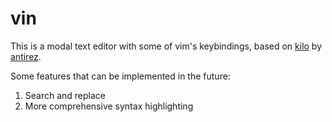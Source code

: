 # vin

This is a modal text editor with some of vim's keybindings, based on [kilo](https://github.com/antirez/kilo) by [antirez](https://github.com/antirez).

Some features that can be implemented in the future:

1. Search and replace
2. More comprehensive syntax highlighting
